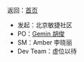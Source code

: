 返回：[首页](/README.md)

- 发起：北京敏捷社区
- PO：[Gemin 胡俊](https://gitee.com/ibehujun/blog/blob/master/md/%E8%83%A1%E4%BF%8A_%E5%B0%8F%E7%8E%A9%E7%AB%A5.md)
- SM：Amber 李晓丽
- Dev Team：虚位以待